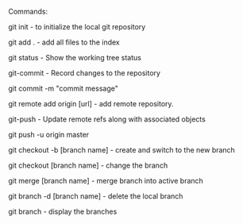 Commands:

git init - to initialize the local git repository

git add . - add all files to the index

git status - Show the working tree status

git-commit - Record changes to the repository

git commit -m "commit message"

git remote add origin [url] - add remote repository.

git-push - Update remote refs along with associated objects

git push -u origin master

git checkout -b  [branch name] - create and switch to the new branch

git checkout [branch name] - change the branch

git merge [branch name] - merge branch into active branch

git branch -d [branch name] - delete the local branch

git branch - display the branches

